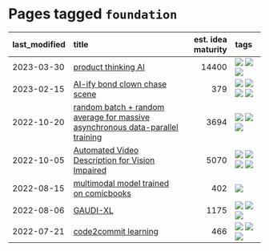 # Pages tagged `foundation`

|last_modified|title|est. idea maturity|tags
|:---|:---|---:|:---|
|2023-03-30|[product thinking AI](../product_thinking_ai.md)|14400|[![](https://img.shields.io/badge/tag-experimental-e839f4)](../tags/experimental.md) [![](https://img.shields.io/badge/tag-foundation-49fd1a)](../tags/foundation.md) [![](https://img.shields.io/badge/tag-tooling-e6ab9)](../tags/tooling.md)|
|2023-02-15|[AI-ify bond clown chase scene](../bond_clown_chase_scene.md)|379|[![](https://img.shields.io/badge/tag-animation-1dc0d1)](../tags/animation.md) [![](https://img.shields.io/badge/tag-experimental-e839f4)](../tags/experimental.md) [![](https://img.shields.io/badge/tag-foundation-49fd1a)](../tags/foundation.md) [![](https://img.shields.io/badge/tag-wip-7fe3bd)](../tags/wip.md)|
|2022-10-20|[random batch + random average for massive asynchronous data-parallel training](../async-evolutionary-ddp.md)|3694|[![](https://img.shields.io/badge/tag-experimental-e839f4)](../tags/experimental.md) [![](https://img.shields.io/badge/tag-foundation-49fd1a)](../tags/foundation.md) [![](https://img.shields.io/badge/tag-tooling-e6ab9)](../tags/tooling.md)|
|2022-10-05|[Automated Video Description for Vision Impaired](../automated-video-description.md)|5070|[![](https://img.shields.io/badge/tag-accessibility-fe76cf)](../tags/accessibility.md) [![](https://img.shields.io/badge/tag-dataset-e168be)](../tags/dataset.md) [![](https://img.shields.io/badge/tag-foundation-49fd1a)](../tags/foundation.md) [![](https://img.shields.io/badge/tag-publicgood-6edb5)](../tags/publicgood.md)|
|2022-08-15|[multimodal model trained on comicbooks](../multimodal-model-trained-on-comicbooks.md)|402|[![](https://img.shields.io/badge/tag-foundation-49fd1a)](../tags/foundation.md)|
|2022-08-06|[GAUDI-XL](../gaudi-xl.md)|1175|[![](https://img.shields.io/badge/tag-animation-1dc0d1)](../tags/animation.md) [![](https://img.shields.io/badge/tag-experimental-e839f4)](../tags/experimental.md) [![](https://img.shields.io/badge/tag-foundation-49fd1a)](../tags/foundation.md)|
|2022-07-21|[code2commit learning](../code2commit-learning.md)|466|[![](https://img.shields.io/badge/tag-carp-4d5a4)](../tags/carp.md) [![](https://img.shields.io/badge/tag-experimental-e839f4)](../tags/experimental.md) [![](https://img.shields.io/badge/tag-foundation-49fd1a)](../tags/foundation.md)|